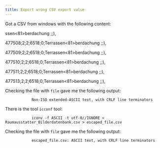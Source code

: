 ```yaml
---
title: Export wrong CSV export value
---
```


Got a CSV from windows with the following content:





ssen<81>berdachung ;;),

477508;2;2;6518;0;Terrassen<81>berdachung ;;),

477509;2;2;6518;0;Terrassen<81>berdachung ;;),

477510;2;2;6518;0;Terrassen<81>berdachung ;;),

477511;2;2;6518;0;Terrassen<81>berdachung ;;),

477513;2;2;6518;0;Terrassen<81>berdachung ;;),



Checking the file with `file` gave me the following output:



                Non-ISO extended-ASCII text, with CRLF line terminators





There is the tool `icconf` tool:



                iconv -f ASCII -t utf-8//IGNORE < Raumausstatter_Bilderdatenbank.csv > escaped_file.csv



Checking the file with `file` gave me the following output:



                escaped_file.csv: ASCII text, with CRLF line terminators



